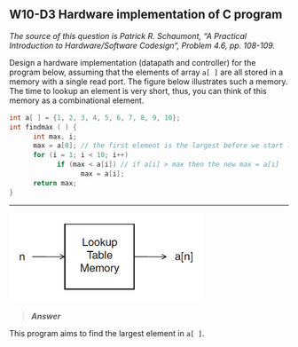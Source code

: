 ## W10-D3 Hardware implementation of C program

*The source of this question is Patrick R. Schaumont, “A Practical Introduction to Hardware/Software Codesign“, Problem 4.6, pp. 108-109.*

Design a hardware implementation (datapath and controller) for the program below, assuming that the elements of array `a[ ]` are all stored in a memory with a single read port. The figure below illustrates such a memory. The time to lookup an element is very short, thus, you can think of this memory as a combinational element.

```C
int a[ ] = {1, 2, 3, 4, 5, 6, 7, 8, 9, 10};
int findmax ( ) {
      int max, i;
      max = a[0]; // the first element is the largest before we start looking for others
      for (i = 1; i < 10; i++)
            if (max < a[i]) // if a[i] > max then the new max = a[i]
                  max = a[i];
      return max;
}
```
---

<img src="/Resources/images/w10d3.png" alt="drawing" width="350"/>


>***Answer***

This program aims to find the largest element in `a[ ]`.
